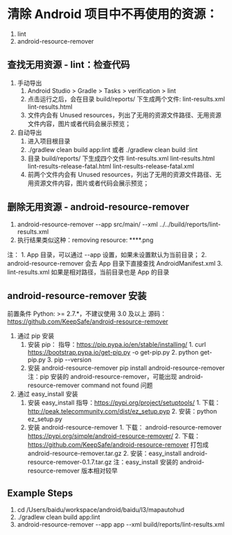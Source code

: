 # 清除 Android 项目中不再使用的资源：
1. lint
2. android-resource-remover

## 查找无用资源 - lint：检查代码
1. 手动导出
    1. Android Studio > Gradle > Tasks > verification > lint
    2. 点击运行之后，会在目录 build/reports/ 下生成两个文件:
            lint-results.xml
            lint-results.html
    3. 文件内会有 Unused resources，列出了无用的资源文件路径、无用资源文件内容，图片或者代码会展示预览；
2. 自动导出
    1. 进入项目根目录
    2. ./gradlew clean build app:lint  或者  ./gradlew clean build :lint 
    3. 目录 build/reports/ 下生成四个文件
            lint-results.xml
            lint-results.html
            lint-results-release-fatal.html
            lint-results-release-fatal.xml
    4. 前两个文件内会有 Unused resources，列出了无用的资源文件路径、无用资源文件内容，图片或者代码会展示预览；

## 删除无用资源 - android-resource-remover
1. android-resource-remover --app src/main/ --xml ../../build/reports/lint-results.xml
2. 执行结果类似这种：removing resource: ****.png
   

注：
    1. App 目录，可以通过 --app 设置，如果未设置默认为当前目录；
    2. android-resource-remover 会去 App 目录下直接查找 AndroidManifest.xml
    3. lint-results.xml 如果是相对路径，当前目录也是 App 的目录


## android-resource-remover 安装
前置条件 Python: >= 2.7.*，不建议使用 3.0 及以上
源码：https://github.com/KeepSafe/android-resource-remover
1. 通过 pip 安装
    1. 安装 pip：
        指导：https://pip.pypa.io/en/stable/installing/
            1. curl https://bootstrap.pypa.io/get-pip.py -o get-pip.py
            2. python get-pip.py
            3. pip --version
    2. 安装 android-resource-remover
        pip install android-resource-remover
    注：pip 安装的 android-resource-remover，可能出现 android-resource-remover command not found 问题
2. 通过 easy_install 安装
    1. 安装 easy_install
        指导：https://pypi.org/project/setuptools/
            1. 下载：http://peak.telecommunity.com/dist/ez_setup.pyp
            2. 安装：python ez_setup.py
    2. 安装 android-resource-remover 
            1. 下载： android-resource-remover https://pypi.org/simple/android-resource-remover/
            2. 下载：https://github.com/KeepSafe/android-resource-remover 打包成 android-resource-remover.tar.gz
            2. 安装：easy_install android-resource-remover-0.1.7.tar.gz
    注：easy_install 安装的 android-resource-remover 版本相对较早


## Example Steps
1. cd /Users/baidu/workspace/android/baidu/l3/mapautohud
2. ./gradlew clean build app:lint 
3. android-resource-remover --app app --xml build/reports/lint-results.xml
